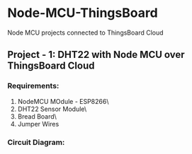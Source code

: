 # Node-MCU-ThingsBoard
Node MCU projects connected to ThingsBoard Cloud

## Project - 1: DHT22 with Node MCU over ThingsBoard Cloud

  ### Requirements:
   1) NodeMCU MOdule - ESP8266\
   2) DHT22 Sensor Module\
   3) Bread Board\
   4) Jumper Wires
  
  ### Circuit Diagram:
  
